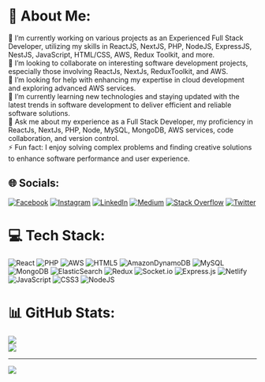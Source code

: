 # 💫 About Me:
🔭 I’m currently working on various projects as an Experienced Full Stack Developer, utilizing my skills in ReactJS, NextJS, PHP, NodeJS, ExpressJS, NestJS, JavaScript, HTML/CSS, AWS, Redux Toolkit, and more.<br>👯 I’m looking to collaborate on interesting software development projects, especially those involving ReactJs, NextJs, ReduxToolkit, and AWS.<br>🤝 I’m looking for help with enhancing my expertise in cloud development and exploring advanced AWS services.<br>🌱 I’m currently learning new technologies and staying updated with the latest trends in software development to deliver efficient and reliable software solutions.<br>💬 Ask me about my experience as a Full Stack Developer, my proficiency in ReactJs, NextJs, PHP, Node, MySQL, MongoDB, AWS services, code collaboration, and version control.<br>⚡ Fun fact: I enjoy solving complex problems and finding creative solutions to enhance software performance and user experience.


## 🌐 Socials:
[![Facebook](https://img.shields.io/badge/Facebook-%231877F2.svg?logo=Facebook&logoColor=white)](https://facebook.com/shakiraliswe) [![Instagram](https://img.shields.io/badge/Instagram-%23E4405F.svg?logo=Instagram&logoColor=white)](https://instagram.com/shakiraliswe) [![LinkedIn](https://img.shields.io/badge/LinkedIn-%230077B5.svg?logo=linkedin&logoColor=white)](https://linkedin.com/in/shakiraliswe) [![Medium](https://img.shields.io/badge/Medium-12100E?logo=medium&logoColor=white)](https://medium.com/@shakiraliswe) [![Stack Overflow](https://img.shields.io/badge/-Stackoverflow-FE7A16?logo=stack-overflow&logoColor=white)]([https://stackoverflow.com/users/8759591/shakir-ali](https://stackoverflow.com/users/8759591/shakir-ali)) [![Twitter](https://img.shields.io/badge/Twitter-%231DA1F2.svg?logo=Twitter&logoColor=white)](https://twitter.com/shakiraliswe) 

# 💻 Tech Stack:
![React](https://img.shields.io/badge/react-%2320232a.svg?style=for-the-badge&logo=react&logoColor=%2361DAFB) ![PHP](https://img.shields.io/badge/php-%23777BB4.svg?style=for-the-badge&logo=php&logoColor=white) ![AWS](https://img.shields.io/badge/AWS-%23FF9900.svg?style=for-the-badge&logo=amazon-aws&logoColor=white) ![HTML5](https://img.shields.io/badge/html5-%23E34F26.svg?style=for-the-badge&logo=html5&logoColor=white) ![AmazonDynamoDB](https://img.shields.io/badge/Amazon%20DynamoDB-4053D6?style=for-the-badge&logo=Amazon%20DynamoDB&logoColor=white) ![MySQL](https://img.shields.io/badge/mysql-%2300f.svg?style=for-the-badge&logo=mysql&logoColor=white) ![MongoDB](https://img.shields.io/badge/MongoDB-%234ea94b.svg?style=for-the-badge&logo=mongodb&logoColor=white) ![ElasticSearch](https://img.shields.io/badge/-ElasticSearch-005571?style=for-the-badge&logo=elasticsearch) ![Redux](https://img.shields.io/badge/redux-%23593d88.svg?style=for-the-badge&logo=redux&logoColor=white) ![Socket.io](https://img.shields.io/badge/Socket.io-black?style=for-the-badge&logo=socket.io&badgeColor=010101) ![Express.js](https://img.shields.io/badge/express.js-%23404d59.svg?style=for-the-badge&logo=express&logoColor=%2361DAFB) ![Netlify](https://img.shields.io/badge/netlify-%23000000.svg?style=for-the-badge&logo=netlify&logoColor=#00C7B7) ![JavaScript](https://img.shields.io/badge/javascript-%23323330.svg?style=for-the-badge&logo=javascript&logoColor=%23F7DF1E) ![CSS3](https://img.shields.io/badge/css3-%231572B6.svg?style=for-the-badge&logo=css3&logoColor=white) ![NodeJS](https://img.shields.io/badge/node.js-6DA55F?style=for-the-badge&logo=node.js&logoColor=white)
# 📊 GitHub Stats:
![](https://github-readme-stats.vercel.app/api?username=shakiraliswe&theme=default&hide_border=true&include_all_commits=true&count_private=true)<br/>
![](https://github-readme-streak-stats.herokuapp.com/?user=shakiraliswe&theme=default&hide_border=true)<br/>

---
[![](https://visitcount.itsvg.in/api?id=shakiraliswe&icon=0&color=12)](https://visitcount.itsvg.in)

<!-- Proudly created with GPRM ( https://gprm.itsvg.in ) -->
